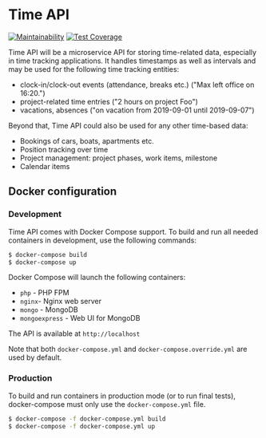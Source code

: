 # Time API

[![Maintainability](https://api.codeclimate.com/v1/badges/cf99c95fad5e80d93d06/maintainability)](https://codeclimate.com/github/time-api/time-api/maintainability)
[![Test Coverage](https://api.codeclimate.com/v1/badges/cf99c95fad5e80d93d06/test_coverage)](https://codeclimate.com/github/time-api/time-api/test_coverage)


Time API will be a microservice API for storing time-related data, especially in time tracking applications. It handles timestamps as well as intervals and may be used for the following time tracking entities:

* clock-in/clock-out events (attendance, breaks etc.) ("Max left office on 16:20.")
* project-related time entries ("2 hours on project Foo")
* vacations, absences ("on vacation from 2019-09-01 until 2019-09-07")

Beyond that, Time API could also be used for any other time-based data:

* Bookings of cars, boats, apartments etc.
* Position tracking over time
* Project management: project phases, work items, milestone
* Calendar items

## Docker configuration

### Development

Time API comes with Docker Compose support. To build and run all needed containers in development, use the following commands:

~~~bash
$ docker-compose build
$ docker-compose up
~~~

Docker Compose will launch the following containers:

* `php` - PHP FPM 
* `nginx`- Nginx web server
* `mongo` - MongoDB
* `mongoexpress` - Web UI for MongoDB

The API is available at `http://localhost`

Note that both `docker-compose.yml` and `docker-compose.override.yml` are used by default.

### Production

To build and run containers in production mode (or to run final tests), docker-compose must only use the `docker-compose.yml` file.

~~~bash
$ docker-compose -f docker-compose.yml build
$ docker-compose -f docker-compose.yml up
~~~
